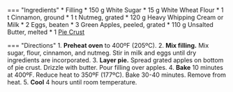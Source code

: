 === "Ingredients"
    * Filling
        * 150 g White Sugar
        * 15 g White Wheat Flour
        * 1 t Cinnamon, ground
        * 1 t Nutmeg, grated
        * 120 g Heavy Whipping Cream or Milk
        * 2 Eggs, beaten
    * 3 Green Apples, peeled, grated
    * 110 g Unsalted Butter, melted
    * 1 [Pie Crust](../../breads/pastry-doughs/pie-crust.md)

=== "Directions"
    1. **Preheat oven** to 400ºF (205ºC).
    2. **Mix filling.** Mix sugar, flour, cinnamon, and nutmeg. Stir in milk and eggs until dry ingredients are incorporated.
    3. **Layer pie.** Spread grated apples on bottom of pie crust. Drizzle with butter. Pour filling over apples.
    4. **Bake** 10 minutes at 400ºF. Reduce heat to 350ºF (177ºC). Bake 30-40 minutes. Remove from heat.
    5. **Cool** 4 hours until room temperature.

[^reddit]:
    u/Laniidae_. ["A gift from Post Secret this week."](https://old.reddit.com/r/Old_Recipes/comments/juhjjw/) _Reddit: /r/Old_Recipes._ November 2020.
